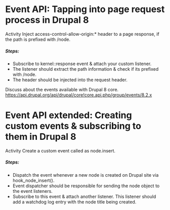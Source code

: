 # Event API: Tapping into page request process in Drupal 8
Activity
Inject access-control-allow-origin:* header to a page response, if the path is prefixed with /node.
##### Steps:
 - Subscribe to kernel::response event & attach your custom listener.
 - The listener should extract the path information & check if its prefixed with /node.
 - The header should be injected into the request header.

Discuss about the events available with Drupal 8 core. https://api.drupal.org/api/drupal/core!core.api.php/group/events/8.2.x



# Event API extended: Creating custom events & subscribing to them in Drupal 8
Activity
Create a custom event called as node.insert.
##### Steps:
 - Dispatch the event whenever a new node is created on Drupal site via hook_node_insert().
 - Event dispatcher should be responsible for sending the node object to the event listeners.
 - Subscribe to this event & attach another listener. This listener should add a watchdog log entry with the node title being created.
